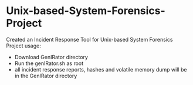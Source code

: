 # Unix-based-System-Forensics-Project
Created an Incident Response Tool for Unix-based System Forensics Project
usage:
* Download GenIRator directory
* Run the genIRator.sh as root
* all incident response reports, hashes and volatile memory dump will be in the GenIRator directory
